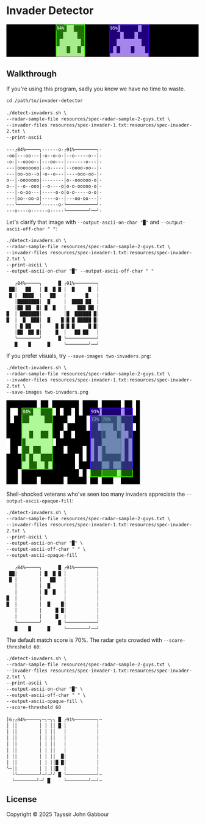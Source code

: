 # Invader Detector

<img src="./doc/images/invaders-sneak-peek.png" alt="Two invaders eyeing each other">

## Walkthrough

If you're using this program, sadly you know we have no time to waste.

```
cd /path/to/invader-detector

./detect-invaders.sh \
--radar-sample-file resources/spec-radar-sample-2-guys.txt \
--invader-files resources/spec-invader-1.txt:resources/spec-invader-2.txt \
--print-ascii

---╭84%─────╮------o-╭91%────────╮-
-oo│---oo---│-o--o-o-│--o-----o--│-
-o-│--oooo--│---oo---│-------o---│-
---│oooooooo│--o-----│--oooo-oo--│-
---│oo-oo--o│-o--o---│----ooo-oo-│-
o--│-ooooooo│--------│o--oooooo-o│-
o--│--o--ooo│--o----o│o-o-ooooo-o│-
---│-o-oo---│-----o-o│o-o-----o-o│-
---│oo--oo-o│-----o--│---oo-oo---│-
---╰────────╯------o-╰───────────╯-
---o----o------o-----╰────────╯──╯-
```

Let's clarify that image with
`--output-ascii-on-char "█"` and
`--output-ascii-off-char " "`:

```
./detect-invaders.sh \
--radar-sample-file resources/spec-radar-sample-2-guys.txt \
--invader-files resources/spec-invader-1.txt:resources/spec-invader-2.txt \
--print-ascii \
--output-ascii-on-char "█" --output-ascii-off-char " "

   ╭84%─────╮      █ ╭91%────────╮ 
 ██│   ██   │ █  █ █ │  █     █  │ 
 █ │  ████  │   ██   │       █   │ 
   │████████│  █     │  ████ ██  │ 
   │██ ██  █│ █  █   │    ███ ██ │ 
█  │ ███████│        │█  ██████ █│ 
█  │  █  ███│  █    █│█ █ █████ █│ 
   │ █ ██   │     █ █│█ █     █ █│ 
   │██  ██ █│     █  │   ██ ██   │ 
   ╰────────╯      █ ╰───────────╯ 
   █    █      █     ╰────────╯──╯ 
```

If you prefer visuals, try `--save-images two-invaders.png`:

```
./detect-invaders.sh \
--radar-sample-file resources/spec-radar-sample-2-guys.txt \
--invader-files resources/spec-invader-1.txt:resources/spec-invader-2.txt \
--save-images two-invaders.png
```

![Banner](doc/images/two-invaders.png)

Shell-shocked veterans who've seen too many invaders appreciate the `--output-ascii-opaque-fill`:

```
./detect-invaders.sh \
--radar-sample-file resources/spec-radar-sample-2-guys.txt \
--invader-files resources/spec-invader-1.txt:resources/spec-invader-2.txt \
--print-ascii \
--output-ascii-on-char "█" \
--output-ascii-off-char " " \
--output-ascii-opaque-fill

   ╭84%─────╮      █ ╭91%────────╮ 
 ██│        │ █  █ █ │           │ 
 █ │        │   ██   │           │ 
   │        │  █     │           │ 
   │        │ █  █   │           │ 
█  │        │        │           │ 
█  │        │  █    █│           │ 
   │        │     █ █│           │ 
   │        │     █  │           │ 
   ╰────────╯      █ ╰───────────╯ 
   █    █      █     ╰────────╯──╯ 
```

The default match score is 70%. The radar gets crowded with
`--score-threshold 60`:

```
./detect-invaders.sh \
--radar-sample-file resources/spec-radar-sample-2-guys.txt \
--invader-files resources/spec-invader-1.txt:resources/spec-invader-2.txt \
--print-ascii \
--output-ascii-on-char "█" \
--output-ascii-off-char " " \
--output-ascii-opaque-fill \
--score-threshold 60

│6╭╭84%─────╮─╮─╮╮ █ ╭91%────────╮─
│ ││        │ │ ││ █ │           │ 
│ ││        │ │ ││   │           │ 
│ ││        │ │ ││   │           │ 
│ ││        │ │ ││   │           │ 
│ ││        │ │ ││   │           │ 
│ ││        │ │ ││  █│           │ 
│ ││        │ │ ││█ █│           │ 
╰─││        │ │ ││█  │           │ 
  ╰╰────────╯─╯─╯╯ █ ╰───────────╯─
  ╰────────╯─╯ █     ╰────────╯──╯─
```

## License

Copyright © 2025 Tayssir John Gabbour
